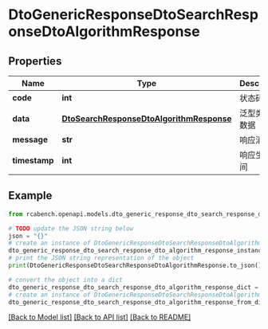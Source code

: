 # DtoGenericResponseDtoSearchResponseDtoAlgorithmResponse


## Properties

Name | Type | Description | Notes
------------ | ------------- | ------------- | -------------
**code** | **int** | 状态码 | [optional] 
**data** | [**DtoSearchResponseDtoAlgorithmResponse**](DtoSearchResponseDtoAlgorithmResponse.md) | 泛型类型的数据 | [optional] 
**message** | **str** | 响应消息 | [optional] 
**timestamp** | **int** | 响应生成时间 | [optional] 

## Example

```python
from rcabench.openapi.models.dto_generic_response_dto_search_response_dto_algorithm_response import DtoGenericResponseDtoSearchResponseDtoAlgorithmResponse

# TODO update the JSON string below
json = "{}"
# create an instance of DtoGenericResponseDtoSearchResponseDtoAlgorithmResponse from a JSON string
dto_generic_response_dto_search_response_dto_algorithm_response_instance = DtoGenericResponseDtoSearchResponseDtoAlgorithmResponse.from_json(json)
# print the JSON string representation of the object
print(DtoGenericResponseDtoSearchResponseDtoAlgorithmResponse.to_json())

# convert the object into a dict
dto_generic_response_dto_search_response_dto_algorithm_response_dict = dto_generic_response_dto_search_response_dto_algorithm_response_instance.to_dict()
# create an instance of DtoGenericResponseDtoSearchResponseDtoAlgorithmResponse from a dict
dto_generic_response_dto_search_response_dto_algorithm_response_from_dict = DtoGenericResponseDtoSearchResponseDtoAlgorithmResponse.from_dict(dto_generic_response_dto_search_response_dto_algorithm_response_dict)
```
[[Back to Model list]](../README.md#documentation-for-models) [[Back to API list]](../README.md#documentation-for-api-endpoints) [[Back to README]](../README.md)


